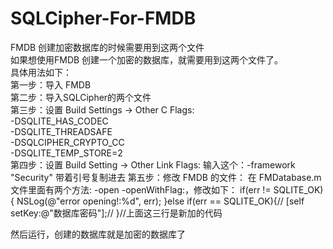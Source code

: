 # SQLCipher-For-FMDB
FMDB 创建加密数据库的时候需要用到这两个文件   
如果想使用FMDB 创建一个加密的数据库，就需要用到这两个文件了。   
具体用法如下：   
第一步：导入 FMDB   
第二步：导入SQLCipher的两个文件   
第三步：设置 Build Settings -> Other C Flags:   
-DSQLITE_HAS_CODEC   
-DSQLITE_THREADSAFE   
-DSQLCIPHER_CRYPTO_CC   
-DSQLITE_TEMP_STORE=2   
第四步：设置 Build Setting -> Other Link Flags:
输入这个：-framework "Security"      带着引号复制进去
第五步：修改 FMDB 的文件：
在 FMDatabase.m文件里面有两个方法: -open   -openWithFlag:，修改如下：
if(err != SQLITE_OK){
  NSLog(@"error opening!:%d", err);
}else if(err == SQLITE_OK){//
  [self setKey:@"数据库密码"];//
}//上面这三行是新加的代码

然后运行，创建的数据库就是加密的数据库了

